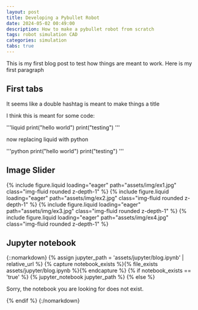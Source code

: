 ```yaml
---
layout: post
title: Developing a Pybullet Robot
date: 2024-05-02 00:49:00
description: How to make a pybullet robot from scratch
tags: robot simulation CAD
categories: simulation
tabs: true
---
```


This is my first blog post to test how things are meant to work. Here is my first paragraph

## First tabs

It seems like a double hashtag is meant to make things a title

I think this is meant for some code:

'''liquid
print("hello world")
print("testing")
'''

now replacing liquid with python 

'''python
print("hello world")
print("testing")
'''

## Image Slider

<swiper-container keyboard="true" navigation="true" pagination="true" pagination-clickable="true" pagination-dynamic-bullets="true" rewind="true">
  <swiper-slide>{% include figure.liquid loading="eager" path="assets/img/ex1.jpg" class="img-fluid rounded z-depth-1" %}</swiper-slide>
  <swiper-slide>{% include figure.liquid loading="eager" path="assets/img/ex2.jpg" class="img-fluid rounded z-depth-1" %}</swiper-slide>
  <swiper-slide>{% include figure.liquid loading="eager" path="assets/img/ex3.jpg" class="img-fluid rounded z-depth-1" %}</swiper-slide>
  <swiper-slide>{% include figure.liquid loading="eager" path="assets/img/ex4.jpg" class="img-fluid rounded z-depth-1" %}</swiper-slide>
</swiper-container>

## Jupyter notebook

{::nomarkdown}
{% assign jupyter_path = 'assets/jupyter/blog.ipynb' | relative_url %}
{% capture notebook_exists %}{% file_exists assets/jupyter/blog.ipynb %}{% endcapture %}
{% if notebook_exists == 'true' %}
  {% jupyter_notebook jupyter_path %}
{% else %}
  <p>Sorry, the notebook you are looking for does not exist.</p>
{% endif %}
{:/nomarkdown}
